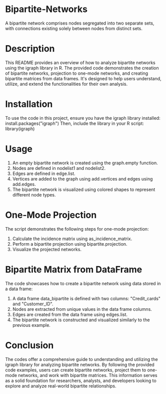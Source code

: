 # Bipartite-Networks
A bipartite network comprises nodes segregated into two separate sets, with connections existing solely between nodes from distinct sets. 

# Description
This README provides an overview of how to analyze bipartite networks using the igraph library in R. The provided code demonstrates the creation of bipartite networks, projection to one-mode networks, and creating bipartite matrices from data frames. It's designed to help users understand, utilize, and extend the functionalities for their own analysis.

# Installation
To use the code in this project, ensure you have the igraph library installed: install.packages("igraph")
Then, include the library in your R script: library(igraph)

# Usage
1. An empty bipartite network is created using the graph.empty function.
2. Nodes are defined in nodelist1 and nodelist2.
3. Edges are defined in edge.list.
4. Vertices are added to the graph using add.vertices and edges using add.edges.
5. The bipartite network is visualized using colored shapes to represent different node types.

# One-Mode Projection
The script demonstrates the following steps for one-mode projection:
1. Calculate the incidence matrix using as_incidence_matrix.
2. Perform a bipartite projection using bipartite.projection.
3. Visualize the projected networks.
   
# Bipartite Matrix from DataFrame
The code showcases how to create a bipartite network using data stored in a data frame:
1. A data frame data_bipartite is defined with two columns: "Credit_cards" and "Customer_ID".
2. Nodes are extracted from unique values in the data frame columns.
3. Edges are created from the data frame using edges.list.
4. The bipartite network is constructed and visualized similarly to the previous example.

# Conclusion
The codes offer a comprehensive guide to understanding and utilizing the igraph library for analyzing bipartite networks. By following the provided code examples, users can create bipartite networks, project them to one-mode networks, and work with bipartite matrices. This information serves as a solid foundation for researchers, analysts, and developers looking to explore and analyze real-world bipartite relationships.

